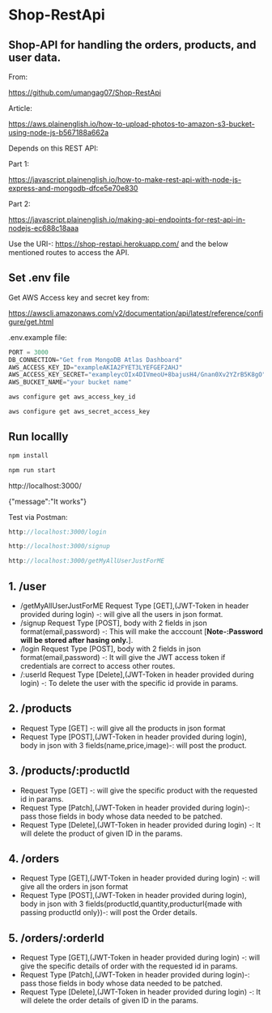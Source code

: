 # Shop-RestApi
## Shop-API for handling the orders, products, and user data.

From:

https://github.com/umangag07/Shop-RestApi

Article:

https://aws.plainenglish.io/how-to-upload-photos-to-amazon-s3-bucket-using-node-js-b567188a662a

Depends on this REST API:

Part 1:

https://javascript.plainenglish.io/how-to-make-rest-api-with-node-js-express-and-mongodb-dfce5e70e830


Part 2:

https://javascript.plainenglish.io/making-api-endpoints-for-rest-api-in-nodejs-ec688c18aaa

Use the URI-: https://shop-restapi.herokuapp.com/ and the below mentioned routes to access the API.

## Set .env file

Get AWS Access key and secret key from:

https://awscli.amazonaws.com/v2/documentation/api/latest/reference/configure/get.html

.env.example file:

```java
PORT = 3000 
DB_CONNECTION="Get from MongoDB Atlas Dashboard"
AWS_ACCESS_KEY_ID="exampleAKIA2FYET3LYEFGEF2AHJ"
AWS_ACCESS_KEY_SECRET="exampleycOIx4DIVmeoU+8bajusH4/Gnan0Xv2YZrB5K8gO"
AWS_BUCKET_NAME="your bucket name"
```

```java
aws configure get aws_access_key_id

aws configure get aws_secret_access_key
```

## Run locallly

```java
npm install

npm run start
```

http://localhost:3000/

{"message":"It works"}

Test via Postman:

```java
http://localhost:3000/login

http://localhost:3000/signup

http://localhost:3000/getMyAllUserJustForME

```

## 1. /user
   * /getMyAllUserJustForME  Request Type [GET],(JWT-Token in header provided during login) -: will give all the users in json format.
   * /signup Request Type [POST], body with 2 fields in json format(email,password) -: This will make the acccount [<b>Note-:Password will be stored after hasing only.</b>].
   * /login  Request Type [POST], body with 2 fields in json format(email,password) -: It will give the JWT access token if credentials are correct to access other routes.
   * /:userId Request Type [Delete],(JWT-Token in header provided during login) -: To delete the user with the specific id provide in params. 
## 2. /products
   * Request Type [GET] -: will give all the products in json format
   * Request Type [POST],(JWT-Token in header provided during login), body in json with 3 fields(name,price,image)-: will post the product.
## 3. /products/:productId
   * Request Type [GET] -: will give the specific product with the requested id in params.
   * Request Type [Patch],(JWT-Token in header provided during login)-: pass those fields in body whose data needed to be patched.
   * Request Type [Delete],(JWT-Token in header provided during login) -: It will delete the product of given ID in the params.
## 4. /orders   
   * Request Type [GET],(JWT-Token in header provided during login) -: will give all the orders in json format
   * Request Type [POST],(JWT-Token in header provided during login), body in json with 3 fields(productId,quantity,producturl{made with passing productId only})-: will post the Order details.
## 5. /orders/:orderId
   * Request Type [GET],(JWT-Token in header provided during login) -: will give the specific details of order with the requested id in params.
   * Request Type [Patch],(JWT-Token in header provided during login)-: pass those fields in body whose data needed to be patched.
   * Request Type [Delete],(JWT-Token in header provided during login) -: It will delete the order details of given ID in the params.
 
   
